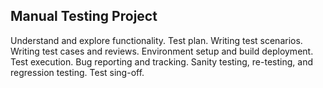 Manual Testing Project
----------------------

Understand and explore functionality.
Test plan.
Writing test scenarios.
Writing test cases and reviews.
Environment setup and build deployment.
Test execution.
Bug reporting and tracking.
Sanity testing, re-testing, and regression testing.
Test sing-off.
